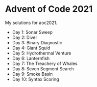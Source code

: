 # Advent of Code 2021
My solutions for aoc2021.

* Day 1: Sonar Sweep
* Day 2: Dive!
* Day 3: Binary Diagnostic
* Day 4: Giant Squid
* Day 5: Hydrothermal Venture
* Day 6: Lanternfish
* Day 7: The Treachery of Whales
* Day 8: Seven Segment Search
* Day 9: Smoke Basin
* Day 10: Syntax Scoring